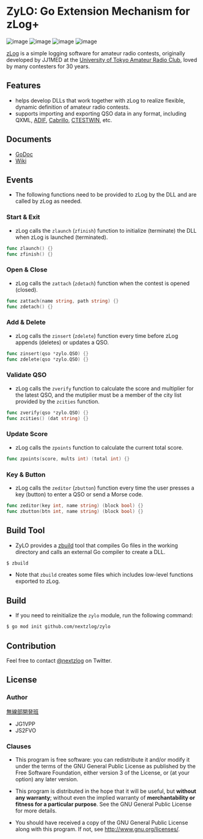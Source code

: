 ZyLO: Go Extension Mechanism for zLog+
====

![image](https://img.shields.io/badge/Go-1.16-red.svg)
![image](https://img.shields.io/badge/Rust-1.51-red.svg)
![image](https://img.shields.io/badge/Delphi-10.4-red.svg)
![image](https://img.shields.io/badge/license-GPL3-darkblue.svg)

[zLog](http://zlog.org) is a simple logging software for amateur radio contests, originally developed by JJ1MED at the [University of Tokyo Amateur Radio Club](http://ja1zlo.u-tokyo.org), loved by many contesters for 30 years.

## Features

- helps develop DLLs that work together with zLog to realize flexible, dynamic definition of amateur radio contests.
- supports importing and exporting QSO data in any format, including QXML, [ADIF](http://adif.org), [Cabrillo](https://wwrof.org/cabrillo/), [CTESTWIN](http://e.gmobb.jp/ctestwin/Download.html), etc.

## Documents

- [GoDoc](https://nextzlog.github.io/zylo)
- [Wiki](https://github.com/nextzlog/zylo/wiki)

## Events

- The following functions need to be provided to zLog by the DLL and are called by zLog as needed.

### Start & Exit

- zLog calls the `zlaunch` (`zfinish`) function to initialize (terminate) the DLL when zLog is launched (terminated). 

```go
func zlaunch() {}
func zfinish() {}
```

### Open & Close

- zLog calls the `zattach` (`zdetach`) function when the contest is opened (closed).

```go
func zattach(name string, path string) {}
func zdetach() {}
```

### Add & Delete

- zLog calls the `zinsert` (`zdelete`) function every time before zLog appends (deletes) or updates a QSO.

```go
func zinsert(qso *zylo.QSO) {}
func zdelete(qso *zylo.QSO) {}
```

### Validate QSO

- zLog calls the `zverify` function to calculate the score and multiplier for the latest QSO, and the mutiplier must be a member of the city list provided by the `zcities` function.

```go
func zverify(qso *zylo.QSO) {}
func zcities() (dat string) {}
```

### Update Score

- zLog calls the `zpoints` function to calculate the current total score.

```go
func zpoints(score, mults int) (total int) {}
```

### Key & Button

- zLog calls the `zeditor` (`zbutton`) function every time the user presses a key (button) to enter a QSO or send a Morse code.

```go
func zeditor(key int, name string) (block bool) {}
func zbutton(btn int, name string) (block bool) {}
```

## Build Tool

- ZyLO provides a [zbuild](https://github.com/nextzlog/zylo/releases/tag/zbuild) tool that compiles Go files in the working directory and calls an external Go compiler to create a DLL.

```sh
$ zbuild
```

- Note that `zbuild` creates some files which includes low-level functions exported to zLog.

## Build

- If you need to reinitialize the `zylo` module, run the following command:

```sh
$ go mod init github.com/nextzlog/zylo
```

## Contribution

Feel free to contact [@nextzlog](https://twitter.com/nextzlog) on Twitter.

## License

### Author

[無線部開発班](https://pafelog.net)

- JG1VPP
- JS2FVO

### Clauses

- This program is free software: you can redistribute it and/or modify it under the terms of the GNU General Public License as published by the Free Software Foundation, either version 3 of the License, or (at your option) any later version.

- This program is distributed in the hope that it will be useful, but **without any warranty**; without even the implied warranty of **merchantability or fitness for a particular purpose**.
See the GNU General Public License for more details.

- You should have received a copy of the GNU General Public License along with this program.
If not, see <http://www.gnu.org/licenses/>.

